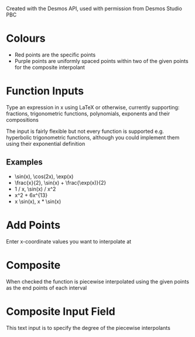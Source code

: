 Created with the Desmos API, used with permission from Desmos Studio PBC

# Colours

- Red points are the specific points
- Purple points are uniformly spaced points within two of the given points for the composite interpolant

# Function Inputs

Type an expression in x using LaTeX or otherwise, currently supporting: fractions, trigonometric functions, polynomials, exponents and their compositions

The input is fairly flexible but not every function is supported e.g. hyperbolic trigonometric functions, although you could implement them using their exponential definition

## Examples

- \sin(x), \cos(2x), \exp(x)
- \frac{x}{2}, \sin(x) + \frac{\exp(x)}{2}
- 1 / x, \sin(x) / x^2
- x^2 + 6x^{13}
- x \sin(x), x * \sin(x)


# Add Points

Enter x-coordinate values you want to interpolate at

# Composite

When checked the function is piecewise interpolated using the given points as the end points of each interval

# Composite Input Field

This text input is to specify the degree of the piecewise interpolants 
